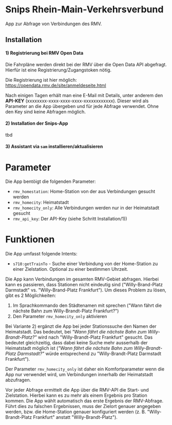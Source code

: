 # Snips Rhein-Main-Verkehrsverbund

App zur Abfrage von Verbindungen des RMV.

## Installation

#### 1) Registrierung bei RMV Open Data

Die Fahrpläne werden direkt bei der RMV über die Open Data API abgefragt. Hierfür ist eine Registrierung/Zugangstoken nötig.    

Die Registrierung ist hier möglich: https://opendata.rmv.de/site/anmeldeseite.html

Nach einigen Tagen erhält man eine E-Mail mit Details, unter anderem den **API-KEY** (xxxxxxxx-xxxx-xxxx-xxxx-xxxxxxxxxxxx). Dieser wird als Parameter an die App übergeben und für jede Abfrage verwendet. Ohne den Key sind keine Abfragen möglich.

#### 2) Installation der Snips-App

tbd

#### 3) Assistant via `sam` installieren/aktualisieren

# Parameter

Die App bentöigt die folgenden Parameter:

- `rmv_homestation`: Home-Station von der aus Verbindungen gesucht werden
- `rmv_homecity`: Heimatstadt
- `rmv_homecity_only`: Alle Verbindungen werden nur in der Heimatstadt gesucht
- `rmv_api_key`: Der API-Key (siehe Schritt Installation/1))

# Funktionen

Die App umfasst folgende Intents:

- `s710:getTrainTo` - Suche einer Verbindung von der Home-Station zu einer Zielstation. Optional zu einer bestimmen Uhrzeit.

Die App kann Verbindungen im gesamten RMV-Gebiet abfragen. Hierbei kann es passieren, dass Stationen nicht eindeutig sind ("Willy-Brand-Platz Darmstadt" vs. "Willy-Brand-Platz Frankfurt"). Um dieses Problem zu lösen, gibt es 2 Möglichkeiten:    

1) Im Sprachkommando den Städtenamen mit sprechen ("Wann fährt die nächste Bahn zum Willy-Brandt-Platz Frankfurt?")
2) Den Parameter `rmv_homecity_only` aktivieren

Bei Variante 2) ergänzt die App bei jeder Stationssuche den Namen der Heimatstadt. Das bedeutet, bei *"Wann fährt die nächste Bahn zum Willy-Brandt-Platz?"* wird nach "Willy-Brandt-Platz Frankfurt" gesucht. Das bedeutet gleichzeitig, dass dabei keine Suche mehr ausserhalb der Heimatstadt möglich ist (*"Wann fährt die nächste Bahn zum Willy-Brandt-Platz Darmstadt?"* würde entsprechend zu "Willy-Brandt-Platz Darmstadt Frankfurt").

Der Parameter `rmv_homecity_only` ist daher ein Komfortparameter wenn die App nur verwendet wird, um Verbindungen innerhalb der Heimatstadt abzufragen.

Vor jeder Abfrage ermittelt die App über die RMV-API die Start- und Zielstation. Hierbei kann es zu mehr als einem Ergebnis pro Station kommen. Die App wählt automatisch das erste Ergebnis der RMV-Abfrage. Führt dies zu falschen Ergebnissen, muss der Zielort genauer angegeben werden, bzw. die Home-Station genauer konfiguriert werden (z. B. "Willy-Brandt-Platz Frankfurt" anstatt "Willy-Brandt-Platz").
